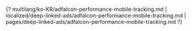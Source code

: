 {? multilang/ko-KR/adfalcon-performance-mobile-tracking.md | localized/deep-linked-ads/adfalcon-performance-mobile-tracking.md | pages/deep-linked-ads/adfalcon-performance-mobile-tracking.md ?}
